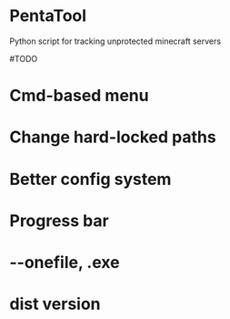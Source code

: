 # PentaTool
Python script for tracking unprotected minecraft servers

#TODO
# Cmd-based menu
# Change hard-locked paths
# Better config system
# Progress bar
# --onefile, .exe
# dist version
